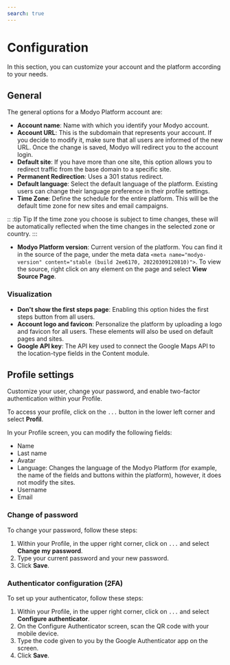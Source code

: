```yaml
---
search: true
---
```


# Configuration

In this section, you can customize your account and the platform according to your needs.

## General

The general options for a Modyo Platform account are:

* **Account name**: Name with which you identify your Modyo account.
* **Account URL**: This is the subdomain that represents your account. If you decide to modify it, make sure that all users are informed of the new URL. Once the change is saved, Modyo will redirect you to the account login.
* **Default site**: If you have more than one site, this option allows you to redirect traffic from the base domain to a specific site.
* **Permanent Redirection**: Uses a 301 status redirect.
* **Default language**: Select the default language of the platform. Existing users can change their language preference in their profile settings.
* **Time Zone**: Define the schedule for the entire platform. This will be the default time zone for new sites and email campaigns.

:: :tip Tip
If the time zone you choose is subject to time changes, these will be automatically reflected when the time changes in the selected zone or country.
:::

* **Modyo Platform version**: Current version of the platform. You can find it in the source of the page, under the meta data `<meta name="modyo-version" content="stable (build 2ee6170, 20220309120810)">`. To view the source, right click on any element on the page and select **View Source Page**.

### Visualization

* **Don't show the first steps page**: Enabling this option hides the first steps button from all users.
* **Account logo and favicon**: Personalize the platform by uploading a logo and favicon for all users. These elements will also be used on default pages and sites.
* **Google API key**: The API key used to connect the Google Maps API to the location-type fields in the Content module.

## Profile settings

Customize your user, change your password, and enable two-factor authentication within your Profile.

To access your profile, click on the `...` button in the lower left corner and select **Profil**.

In your Profile screen, you can modify the following fields:
  - Name
  - Last name
  - Avatar
  - Language: Changes the language of the Modyo Platform (for example, the name of the fields and buttons within the platform), however, it does not modify the sites.
  - Username
  - Email

### Change of password

To change your password, follow these steps:

1. Within your Profile, in the upper right corner, click on `...` and select **Change my password**.
1. Type your current password and your new password.
1. Click **Save**.

### Authenticator configuration (2FA)

To set up your authenticator, follow these steps:

1. Within your Profile, in the upper right corner, click on `...` and select **Configure authenticator**.
1. On the Configure Authenticator screen, scan the QR code with your mobile device.
1. Type the code given to you by the Google Authenticator app on the screen.
1. Click **Save**.